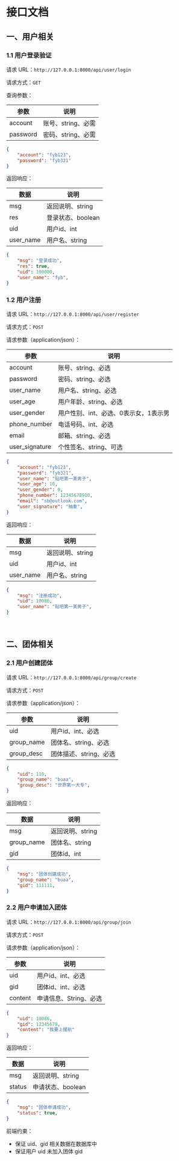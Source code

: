 # 接口文档

## 一、用户相关

### 1.1 用户登录验证

请求 URL：`http://127.0.0.1:8000/api/user/login`

请求方式：`GET`

查询参数：

| 参数     | 说明               |
| -------- | ------------------ |
| account  | 账号、string、必需 |
| password | 密码、string、必需 |

```json
{
    "account": "fyb123",
    "password": "fyb321"
}
```

返回响应：

| 数据      | 说明              |
| --------- | ----------------- |
| msg       | 返回说明、string  |
| res       | 登录状态、boolean |
| uid       | 用户id、int       |
| user_name | 用户名、string    |

```json
{
    "msg": "登录成功",
    "res": true,
    "uid": 100000,
    "user_name": "fyb",
}
```



### 1.2 用户注册

请求 URL：`http://127.0.0.1:8000/api/user/register`

请求方式：`POST`

请求参数（application/json）：

| 参数           | 说明                                  |
| -------------- | ------------------------------------- |
| account        | 账号、string、必选                    |
| password       | 密码、string、必选                    |
| user_name      | 用户名、string、必选                  |
| user_age       | 用户年龄、string、必选                |
| user_gender    | 用户性别、int、必选、0表示女，1表示男 |
| phone_number   | 电话号码、int、必选                   |
| email          | 邮箱、string、必选                    |
| user_signature | 个性签名、string、可选                |

```json
{
    "account": "fyb123",
    "password": "fyb321",
    "user_name": "贴吧第一美男子",
    "user_age": 10,
    "user_gender": 0,
    "phone_number": 12345678910,
    "email": "sb@outlook.com",
    "user_signature": "抽象",
}
```

返回响应：

| 数据      | 说明             |
| --------- | ---------------- |
| msg       | 返回说明、string |
| uid       | 用户id、int      |
| user_name | 用户名、string   |

```json
{
    "msg": "注册成功",
    "uid": 10086,
    "user_name": "贴吧第一美男子",
}
```

<br>

## 二、团体相关

### 2.1 用户创建团体

请求 URL：`http://127.0.0.1:8000/api/group/create`

请求方式：`POST`

请求参数（application/json）：

| 参数       | 说明                   |
| ---------- | ---------------------- |
| uid        | 用户id、int、必选      |
| group_name | 团体名、string、必选   |
| group_desc | 团体描述、string、必选 |

```json
{
    "uid": 110,
    "group_name": "buaa",
    "group_desc": "世界第一大专",
}
```

返回响应：

| 数据       | 说明             |
| ---------- | ---------------- |
| msg        | 返回说明、string |
| group_name | 团体名、string   |
| gid        | 团体id、int      |

```json
{
    "msg": "团体创建成功",
    "group_name": "buaa",
    "gid": 111111,
}
```



### 2.2 用户申请加入团体

请求 URL：`http://127.0.0.1:8000/api/group/join`

请求方式：`POST`

请求参数（application/json）：

| 参数    | 说明                   |
| ------- | ---------------------- |
| uid     | 用户id、int、必选      |
| gid     | 团体id、int、必选      |
| content | 申请信息、String、必选 |

```json
{
    "uid": 10086,
    "gid": 12345678,
    "content": "我要上摆航"
}
```

返回响应：

| 数据   | 说明              |
| ------ | ----------------- |
| msg    | 返回说明、string  |
| status | 申请状态、boolean |

```json
{
    "msg": "团体申请成功",
    "status": true, 
}
```

前端约束：

- 保证 uid、gid 相关数据在数据库中
- 保证用户 uid 未加入团体 gid

